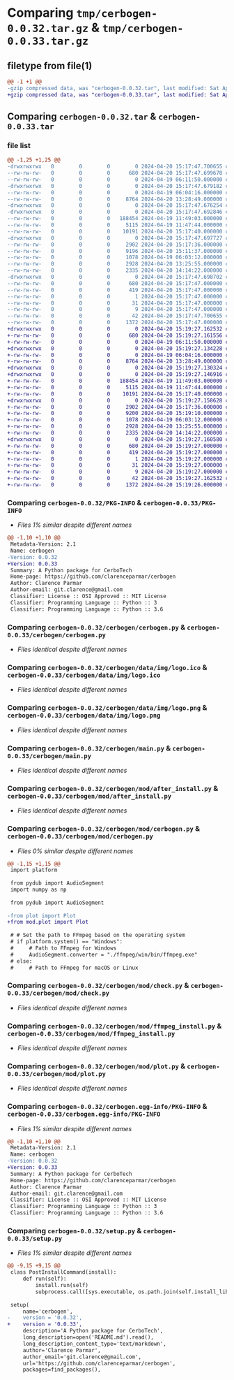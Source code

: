 # Comparing `tmp/cerbogen-0.0.32.tar.gz` & `tmp/cerbogen-0.0.33.tar.gz`

## filetype from file(1)

```diff
@@ -1 +1 @@
-gzip compressed data, was "cerbogen-0.0.32.tar", last modified: Sat Apr 20 15:17:47 2024, max compression
+gzip compressed data, was "cerbogen-0.0.33.tar", last modified: Sat Apr 20 15:19:27 2024, max compression
```

## Comparing `cerbogen-0.0.32.tar` & `cerbogen-0.0.33.tar`

### file list

```diff
@@ -1,25 +1,25 @@
-drwxrwxrwx   0        0        0        0 2024-04-20 15:17:47.700655 cerbogen-0.0.32/
--rw-rw-rw-   0        0        0      680 2024-04-20 15:17:47.699678 cerbogen-0.0.32/PKG-INFO
--rw-rw-rw-   0        0        0        0 2024-04-19 06:11:50.000000 cerbogen-0.0.32/README.md
-drwxrwxrwx   0        0        0        0 2024-04-20 15:17:47.679182 cerbogen-0.0.32/cerbogen/
--rw-rw-rw-   0        0        0        0 2024-04-19 06:04:16.000000 cerbogen-0.0.32/cerbogen/__init__.py
--rw-rw-rw-   0        0        0     8764 2024-04-20 13:28:49.000000 cerbogen-0.0.32/cerbogen/cerbogen.py
-drwxrwxrwx   0        0        0        0 2024-04-20 15:17:47.676254 cerbogen-0.0.32/cerbogen/data/
-drwxrwxrwx   0        0        0        0 2024-04-20 15:17:47.692846 cerbogen-0.0.32/cerbogen/data/img/
--rw-rw-rw-   0        0        0   188454 2024-04-19 11:49:03.000000 cerbogen-0.0.32/cerbogen/data/img/logo.ico
--rw-rw-rw-   0        0        0     5115 2024-04-19 11:47:44.000000 cerbogen-0.0.32/cerbogen/data/img/logo.png
--rw-rw-rw-   0        0        0    10191 2024-04-20 15:17:40.000000 cerbogen-0.0.32/cerbogen/main.py
-drwxrwxrwx   0        0        0        0 2024-04-20 15:17:47.697727 cerbogen-0.0.32/cerbogen/mod/
--rw-rw-rw-   0        0        0     2902 2024-04-20 15:17:36.000000 cerbogen-0.0.32/cerbogen/mod/after_install.py
--rw-rw-rw-   0        0        0     9196 2024-04-20 15:11:37.000000 cerbogen-0.0.32/cerbogen/mod/cerbogen.py
--rw-rw-rw-   0        0        0     1078 2024-04-19 06:03:12.000000 cerbogen-0.0.32/cerbogen/mod/check.py
--rw-rw-rw-   0        0        0     2928 2024-04-20 13:25:55.000000 cerbogen-0.0.32/cerbogen/mod/ffmpeg_install.py
--rw-rw-rw-   0        0        0     2335 2024-04-20 14:14:22.000000 cerbogen-0.0.32/cerbogen/mod/plot.py
-drwxrwxrwx   0        0        0        0 2024-04-20 15:17:47.698702 cerbogen-0.0.32/cerbogen.egg-info/
--rw-rw-rw-   0        0        0      680 2024-04-20 15:17:47.000000 cerbogen-0.0.32/cerbogen.egg-info/PKG-INFO
--rw-rw-rw-   0        0        0      419 2024-04-20 15:17:47.000000 cerbogen-0.0.32/cerbogen.egg-info/SOURCES.txt
--rw-rw-rw-   0        0        0        1 2024-04-20 15:17:47.000000 cerbogen-0.0.32/cerbogen.egg-info/dependency_links.txt
--rw-rw-rw-   0        0        0       31 2024-04-20 15:17:47.000000 cerbogen-0.0.32/cerbogen.egg-info/requires.txt
--rw-rw-rw-   0        0        0        9 2024-04-20 15:17:47.000000 cerbogen-0.0.32/cerbogen.egg-info/top_level.txt
--rw-rw-rw-   0        0        0       42 2024-04-20 15:17:47.700655 cerbogen-0.0.32/setup.cfg
--rw-rw-rw-   0        0        0     1372 2024-04-20 15:17:47.000000 cerbogen-0.0.32/setup.py
+drwxrwxrwx   0        0        0        0 2024-04-20 15:19:27.162532 cerbogen-0.0.33/
+-rw-rw-rw-   0        0        0      680 2024-04-20 15:19:27.161556 cerbogen-0.0.33/PKG-INFO
+-rw-rw-rw-   0        0        0        0 2024-04-19 06:11:50.000000 cerbogen-0.0.33/README.md
+drwxrwxrwx   0        0        0        0 2024-04-20 15:19:27.134228 cerbogen-0.0.33/cerbogen/
+-rw-rw-rw-   0        0        0        0 2024-04-19 06:04:16.000000 cerbogen-0.0.33/cerbogen/__init__.py
+-rw-rw-rw-   0        0        0     8764 2024-04-20 13:28:49.000000 cerbogen-0.0.33/cerbogen/cerbogen.py
+drwxrwxrwx   0        0        0        0 2024-04-20 15:19:27.130324 cerbogen-0.0.33/cerbogen/data/
+drwxrwxrwx   0        0        0        0 2024-04-20 15:19:27.146916 cerbogen-0.0.33/cerbogen/data/img/
+-rw-rw-rw-   0        0        0   188454 2024-04-19 11:49:03.000000 cerbogen-0.0.33/cerbogen/data/img/logo.ico
+-rw-rw-rw-   0        0        0     5115 2024-04-19 11:47:44.000000 cerbogen-0.0.33/cerbogen/data/img/logo.png
+-rw-rw-rw-   0        0        0    10191 2024-04-20 15:17:40.000000 cerbogen-0.0.33/cerbogen/main.py
+drwxrwxrwx   0        0        0        0 2024-04-20 15:19:27.158628 cerbogen-0.0.33/cerbogen/mod/
+-rw-rw-rw-   0        0        0     2902 2024-04-20 15:17:36.000000 cerbogen-0.0.33/cerbogen/mod/after_install.py
+-rw-rw-rw-   0        0        0     9200 2024-04-20 15:19:10.000000 cerbogen-0.0.33/cerbogen/mod/cerbogen.py
+-rw-rw-rw-   0        0        0     1078 2024-04-19 06:03:12.000000 cerbogen-0.0.33/cerbogen/mod/check.py
+-rw-rw-rw-   0        0        0     2928 2024-04-20 13:25:55.000000 cerbogen-0.0.33/cerbogen/mod/ffmpeg_install.py
+-rw-rw-rw-   0        0        0     2335 2024-04-20 14:14:22.000000 cerbogen-0.0.33/cerbogen/mod/plot.py
+drwxrwxrwx   0        0        0        0 2024-04-20 15:19:27.160580 cerbogen-0.0.33/cerbogen.egg-info/
+-rw-rw-rw-   0        0        0      680 2024-04-20 15:19:27.000000 cerbogen-0.0.33/cerbogen.egg-info/PKG-INFO
+-rw-rw-rw-   0        0        0      419 2024-04-20 15:19:27.000000 cerbogen-0.0.33/cerbogen.egg-info/SOURCES.txt
+-rw-rw-rw-   0        0        0        1 2024-04-20 15:19:27.000000 cerbogen-0.0.33/cerbogen.egg-info/dependency_links.txt
+-rw-rw-rw-   0        0        0       31 2024-04-20 15:19:27.000000 cerbogen-0.0.33/cerbogen.egg-info/requires.txt
+-rw-rw-rw-   0        0        0        9 2024-04-20 15:19:27.000000 cerbogen-0.0.33/cerbogen.egg-info/top_level.txt
+-rw-rw-rw-   0        0        0       42 2024-04-20 15:19:27.162532 cerbogen-0.0.33/setup.cfg
+-rw-rw-rw-   0        0        0     1372 2024-04-20 15:19:26.000000 cerbogen-0.0.33/setup.py
```

### Comparing `cerbogen-0.0.32/PKG-INFO` & `cerbogen-0.0.33/PKG-INFO`

 * *Files 1% similar despite different names*

```diff
@@ -1,10 +1,10 @@
 Metadata-Version: 2.1
 Name: cerbogen
-Version: 0.0.32
+Version: 0.0.33
 Summary: A Python package for CerboTech
 Home-page: https://github.com/clarenceparmar/cerbogen
 Author: Clarence Parmar
 Author-email: git.clarence@gmail.com
 Classifier: License :: OSI Approved :: MIT License
 Classifier: Programming Language :: Python :: 3
 Classifier: Programming Language :: Python :: 3.6
```

### Comparing `cerbogen-0.0.32/cerbogen/cerbogen.py` & `cerbogen-0.0.33/cerbogen/cerbogen.py`

 * *Files identical despite different names*

### Comparing `cerbogen-0.0.32/cerbogen/data/img/logo.ico` & `cerbogen-0.0.33/cerbogen/data/img/logo.ico`

 * *Files identical despite different names*

### Comparing `cerbogen-0.0.32/cerbogen/data/img/logo.png` & `cerbogen-0.0.33/cerbogen/data/img/logo.png`

 * *Files identical despite different names*

### Comparing `cerbogen-0.0.32/cerbogen/main.py` & `cerbogen-0.0.33/cerbogen/main.py`

 * *Files identical despite different names*

### Comparing `cerbogen-0.0.32/cerbogen/mod/after_install.py` & `cerbogen-0.0.33/cerbogen/mod/after_install.py`

 * *Files identical despite different names*

### Comparing `cerbogen-0.0.32/cerbogen/mod/cerbogen.py` & `cerbogen-0.0.33/cerbogen/mod/cerbogen.py`

 * *Files 0% similar despite different names*

```diff
@@ -1,15 +1,15 @@
 import platform
 
 from pydub import AudioSegment
 import numpy as np
 
 from pydub import AudioSegment
 
-from plot import Plot
+from mod.plot import Plot
 
 # # Set the path to FFmpeg based on the operating system
 # if platform.system() == "Windows":
 #     # Path to FFmpeg for Windows
 #     AudioSegment.converter = "./ffmpeg/win/bin/ffmpeg.exe"
 # else:
 #     # Path to FFmpeg for macOS or Linux
```

### Comparing `cerbogen-0.0.32/cerbogen/mod/check.py` & `cerbogen-0.0.33/cerbogen/mod/check.py`

 * *Files identical despite different names*

### Comparing `cerbogen-0.0.32/cerbogen/mod/ffmpeg_install.py` & `cerbogen-0.0.33/cerbogen/mod/ffmpeg_install.py`

 * *Files identical despite different names*

### Comparing `cerbogen-0.0.32/cerbogen/mod/plot.py` & `cerbogen-0.0.33/cerbogen/mod/plot.py`

 * *Files identical despite different names*

### Comparing `cerbogen-0.0.32/cerbogen.egg-info/PKG-INFO` & `cerbogen-0.0.33/cerbogen.egg-info/PKG-INFO`

 * *Files 1% similar despite different names*

```diff
@@ -1,10 +1,10 @@
 Metadata-Version: 2.1
 Name: cerbogen
-Version: 0.0.32
+Version: 0.0.33
 Summary: A Python package for CerboTech
 Home-page: https://github.com/clarenceparmar/cerbogen
 Author: Clarence Parmar
 Author-email: git.clarence@gmail.com
 Classifier: License :: OSI Approved :: MIT License
 Classifier: Programming Language :: Python :: 3
 Classifier: Programming Language :: Python :: 3.6
```

### Comparing `cerbogen-0.0.32/setup.py` & `cerbogen-0.0.33/setup.py`

 * *Files 1% similar despite different names*

```diff
@@ -9,15 +9,15 @@
 class PostInstallCommand(install):
     def run(self):
         install.run(self)
         subprocess.call([sys.executable, os.path.join(self.install_lib, 'cerbogen', 'setup.py')])
 
 setup(
     name='cerbogen',
-    version = '0.0.32',
+    version = '0.0.33',
     description='A Python package for CerboTech',
     long_description=open('README.md').read(),
     long_description_content_type='text/markdown',
     author='Clarence Parmar',
     author_email='git.clarence@gmail.com',
     url='https://github.com/clarenceparmar/cerbogen',
     packages=find_packages(),
```

